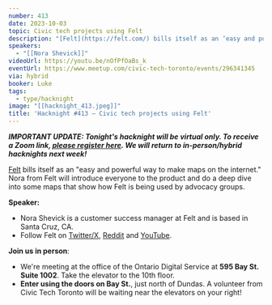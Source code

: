 ```yaml
---
number: 413
date: 2023-10-03
topic: Civic tech projects using Felt
description: "[Felt](https://felt.com/) bills itself as an ‘easy and powerful way to make maps on the internet.’ Nora from Felt will introduce everyone to the product and do a deep dive into some maps that show how Felt is being used by advocacy groups."
speakers:
  - "[[Nora Shevick]]"
videoUrl: https://youtu.be/nOfPfOaBs_k
eventUrl: https://www.meetup.com/civic-tech-toronto/events/296341345
via: hybrid
booker: Luke
tags:
  - type/hacknight
image: "[[hacknight_413.jpeg]]"
title: 'Hacknight #413 – Civic tech projects using Felt'
---
```


***IMPORTANT UPDATE: Tonight's hacknight will be virtual only. To receive a Zoom link, [please register here](https://www.meetup.com/civic-tech-toronto/events/296341345). We will return to in-person/hybrid hacknights next week!***

[Felt](https://felt.com/) bills itself as an "easy and powerful way to make maps on the internet." Nora from Felt will introduce everyone to the product and do a deep dive into some maps that show how Felt is being used by advocacy groups.

**Speaker:**

* Nora Shevick is a customer success manager at Felt and is based in Santa Cruz, CA.
* Follow Felt on [Twitter/X](https://twitter.com/felt), [Reddit](https://www.reddit.com/r/felt/) and [YouTube](https://www.youtube.com/@feltmaps).

**Join us in person**:

* We're meeting at the office of the Ontario Digital Service at **595 Bay St. Suite 1002**. Take the elevator to the 10th floor.
* **Enter using the doors on Bay St.**, just north of Dundas. A volunteer from Civic Tech Toronto will be waiting near the elevators on your right!
